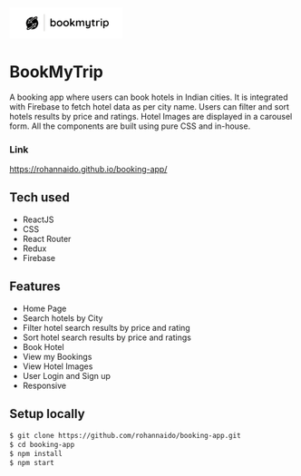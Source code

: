 <img src='src/images/logo-black.png' alt='Book my trip logo' width="200"></img>

# BookMyTrip

A booking app where users can book hotels in Indian cities. It is integrated with Firebase to fetch hotel data as per city name. Users can filter and sort hotels results by price and ratings. Hotel Images are displayed in a carousel form. All the components are built using pure CSS and in-house.

### Link
https://rohannaido.github.io/booking-app/

## Tech used
- ReactJS
- CSS
- React Router
- Redux
- Firebase

## Features
- Home Page
- Search hotels by City
- Filter hotel search results by price and rating
- Sort hotel search results by price and ratings
- Book Hotel
- View my Bookings
- View Hotel Images
- User Login and Sign up
- Responsive

## Setup locally
```
$ git clone https://github.com/rohannaido/booking-app.git
$ cd booking-app
$ npm install
$ npm start
```
